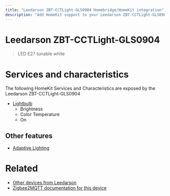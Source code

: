 ```yaml
---
title: "Leedarson ZBT-CCTLight-GLS0904 Homebridge/HomeKit integration"
description: "Add HomeKit support to your Leedarson ZBT-CCTLight-GLS0904, using Homebridge, Zigbee2MQTT and homebridge-z2m."
---
```

<!---
This file has been GENERATED using src/docgen/docgen.ts
DO NOT EDIT THIS FILE MANUALLY!
-->
# Leedarson ZBT-CCTLight-GLS0904
> LED E27 tunable white


# Services and characteristics
The following HomeKit Services and Characteristics are exposed by
the Leedarson ZBT-CCTLight-GLS0904

* [Lightbulb](../../light.md)
  * Brightness
  * Color Temperature
  * On


## Other features
* [Adaptive Lighting](../../light.md)


# Related
* [Other devices from Leedarson](../index.md#leedarson)
* [Zigbee2MQTT documentation for this device](https://www.zigbee2mqtt.io/devices/ZBT-CCTLight-GLS0904.html)